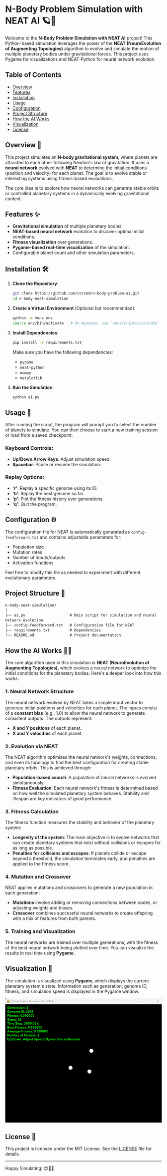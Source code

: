 # N-Body Problem Simulation with NEAT AI 🪐🤖

Welcome to the **N-Body Problem Simulation with NEAT AI** project! This Python-based simulation leverages the power of the **NEAT (NeuroEvolution of Augmenting Topologies)** algorithm to evolve and simulate the motion of multiple planetary bodies under gravitational forces. This project uses Pygame for visualizations and NEAT-Python for neural network evolution.

## Table of Contents
- [Overview](#overview)
- [Features](#features)
- [Installation](#installation)
- [Usage](#usage)
- [Configuration](#configuration)
- [Project Structure](#project-structure)
- [How the AI Works](#how-the-ai-works)
- [Visualization](#visualization)
- [License](#license)

## Overview 📜
This project simulates an **N-body gravitational system**, where planets are attracted to each other following Newton's law of gravitation. It uses a **neural network** evolved with **NEAT** to determine the initial conditions (position and velocity) for each planet. The goal is to evolve stable or interesting systems using fitness-based evaluations.

The core idea is to explore how neural networks can generate stable orbits or controlled planetary systems in a dynamically evolving gravitational context.

## Features ✨
- **Gravitational simulation** of multiple planetary bodies.
- **NEAT-based neural network** evolution to discover optimal initial conditions.
- **Fitness visualization** over generations.
- **Pygame-based real-time visualization** of the simulation.
- Configurable planet count and other simulation parameters.

## Installation 🛠️

1. **Clone the Repository**:
   ```bash
   git clone https://github.com/corzed/n-body-problem-ai.git
   cd n-body-neat-simulation
   ```

2. **Create a Virtual Environment** (Optional but recommended):
   ```bash
   python -m venv env
   source env/bin/activate   # On Windows, use `env\Scripts\activate`
   ```

3. **Install Dependencies**:
   ```bash
   pip install -r requirements.txt
   ```

   Make sure you have the following dependencies:
   - `pygame`
   - `neat-python`
   - `numpy`
   - `matplotlib`

4. **Run the Simulation**:
   ```bash
   python ai.py
   ```

## Usage 🚀
After running the script, the program will prompt you to select the number of planets to simulate. You can then choose to start a new training session or load from a saved checkpoint.

### Keyboard Controls:
- **Up/Down Arrow Keys**: Adjust simulation speed.
- **Spacebar**: Pause or resume the simulation.

### Replay Options:
- **'r'**: Replay a specific genome using its ID.
- **'b'**: Replay the best genome so far.
- **'p'**: Plot the fitness history over generations.
- **'q'**: Quit the program.

## Configuration ⚙️
The configuration file for NEAT is automatically generated as `config-feedforward.txt` and contains adjustable parameters for:
- Population size
- Mutation rates
- Number of inputs/outputs
- Activation functions

Feel free to modify this file as needed to experiment with different evolutionary parameters.

## Project Structure 📂
```plaintext
n-body-neat-simulation/
│
├── ai.py                    # Main script for simulation and neural network evolution
├── config-feedforward.txt   # Configuration file for NEAT
├── requirements.txt         # Dependencies
└── README.md                # Project documentation
```

## How the AI Works 🤖🧠
The core algorithm used in this simulation is **NEAT (NeuroEvolution of Augmenting Topologies)**, which evolves a neural network to optimize the initial conditions for the planetary bodies. Here's a deeper look into how this works:

### 1. **Neural Network Structure**
The neural network evolved by NEAT takes a simple input vector to generate initial positions and velocities for each planet. The inputs consist of a **constant bias** (e.g., 1.0) to allow the neural network to generate consistent outputs. The outputs represent:

- **X and Y positions** of each planet.
- **X and Y velocities** of each planet.

### 2. **Evolution via NEAT**
The NEAT algorithm optimizes the neural network's weights, connections, and even its topology to find the best configuration for creating stable planetary orbits. This is achieved through:

- **Population-based search**: A population of neural networks is evolved simultaneously.
- **Fitness Evaluation**: Each neural network's fitness is determined based on how well the simulated planetary system behaves. Stability and lifespan are key indicators of good performance.

### 3. **Fitness Calculation**
The fitness function measures the stability and behavior of the planetary system:

- **Longevity of the system**: The main objective is to evolve networks that can create planetary systems that exist without collisions or escapes for as long as possible.
- **Penalties for collisions and escapes**: If planets collide or escape beyond a threshold, the simulation terminates early, and penalties are applied to the fitness score.

### 4. **Mutation and Crossover**
NEAT applies mutations and crossovers to generate a new population in each generation:

- **Mutations** involve adding or removing connections between nodes, or adjusting weights and biases.
- **Crossover** combines successful neural networks to create offspring with a mix of features from both parents.

### 5. **Training and Visualization**
The neural networks are trained over multiple generations, with the fitness of the best neural network being plotted over time. You can visualize the results in real time using **Pygame**.

## Visualization 🎨
The simulation is visualized using **Pygame**, which displays the current planetary system's state. Information such as generation, genome ID, fitness, and simulation speed is displayed in the Pygame window.

![Simulation Screenshot](image_2024-10-23_123227855.png)

## License 📜
This project is licensed under the MIT License. See the [LICENSE](LICENSE) file for details.

---

Happy Simulating! 😊🚀🌌
